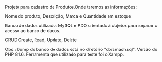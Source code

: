 Projeto para cadastro de Produtos.Onde teremos as informações:

Nome do produto, Descrição, Marca e Quantidade em estoque

Banco de dados utilizado: MySQL e PDO orientado à objetos para separar o acesso ao banco de dados.

CRUD Create, Read, Update, Delete

Obs.: Dump do banco de dados está no diretório "db/smash.sql". Versão do PHP 8.1.6. Ferramenta que utilizado para teste foi o  Xampp.
